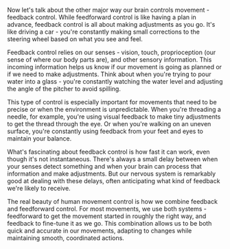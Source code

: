 Now let's talk about the other major way our brain controls movement - feedback control. While feedforward control is like having a plan in advance, feedback control is all about making adjustments as you go. It's like driving a car - you're constantly making small corrections to the steering wheel based on what you see and feel.

Feedback control relies on our senses - vision, touch, proprioception (our sense of where our body parts are), and other sensory information. This incoming information helps us know if our movement is going as planned or if we need to make adjustments. Think about when you're trying to pour water into a glass - you're constantly watching the water level and adjusting the angle of the pitcher to avoid spilling.

This type of control is especially important for movements that need to be precise or when the environment is unpredictable. When you're threading a needle, for example, you're using visual feedback to make tiny adjustments to get the thread through the eye. Or when you're walking on an uneven surface, you're constantly using feedback from your feet and eyes to maintain your balance.

What's fascinating about feedback control is how fast it can work, even though it's not instantaneous. There's always a small delay between when your senses detect something and when your brain can process that information and make adjustments. But our nervous system is remarkably good at dealing with these delays, often anticipating what kind of feedback we're likely to receive.

The real beauty of human movement control is how we combine feedback and feedforward control. For most movements, we use both systems - feedforward to get the movement started in roughly the right way, and feedback to fine-tune it as we go. This combination allows us to be both quick and accurate in our movements, adapting to changes while maintaining smooth, coordinated actions.
